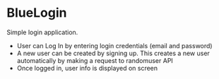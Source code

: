 # BlueLogin

Simple login application.
- User can Log In by entering login credentials (email and password)
- A new user can be created by signing up. This creates a new user automatically by making a request to randomuser API
- Once logged in, user info is displayed on screen
